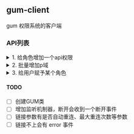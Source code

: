 ## gum-client
gum 权限系统的客户端

### API列表
<details>
  <summary>1. 给角色增加一个api权限</summary>
  <pre><code>
    const gum = new GUM(opt)
    const addPolicyResult = await gum.addPolicy('admin','/api/v1/health','GET')
    console.log(`addPolicyResult:${addPolicyResult}`)
</code></pre>
</details>
<details>
  <summary>2. 批量增加p域</summary>
  <pre><code>
    const gum = new GUM(opt)
    const addPoliciesResult = await gum.addPolicies([
                [
                    "机构管理员",
                    "api/v1/users",
                    "(GET)|(POST)|(PUT)|(PATCH)|(DELETE)"
                ],
                [
                    "机构管理员",
                    "api/v1/school/:schoolid/teacher/:teacherid",
                    "POST"
                ]
            ])
    console.log(`addPoliciesResult:${addPoliciesResult}`)
</code></pre>
</details>
<details>
  <summary>3. 给用户赋予某个角色</summary>
  <pre><code>
    const gum = new GUM(opt)
    const addRoleForUserResult = await gum.addRoleForUser('hyx','管理员')
    console.log(`addRoleForUserResult:${addRoleForUserResult}`)
</code></pre>
</details>

#### TODO
- [ ] 创建GUM类
- [ ] 增加监听机制器，断开会收到一个断开事件
- [ ] 链接参数有是否自动重连、最大重连次数等参数
- [ ] 链接不上会有 error 事件